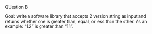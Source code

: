 QUestion B

Goal: write a software library that accepts 2 version string as input and returns whether 
one is greater than, equal, or less than the other.
 As an example: “1.2” is greater than “1.1”. 